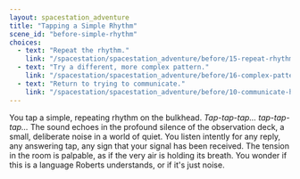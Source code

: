 ```yaml
---
layout: spacestation_adventure
title: "Tapping a Simple Rhythm"
scene_id: "before-simple-rhythm"
choices:
  - text: "Repeat the rhythm."
    link: "/spacestation/spacestation_adventure/before/15-repeat-rhythm/"
  - text: "Try a different, more complex pattern."
    link: "/spacestation/spacestation_adventure/before/16-complex-pattern/"
  - text: "Return to trying to communicate."
    link: "/spacestation/spacestation_adventure/before/10-communicate-hidden/"
---
```


You tap a simple, repeating rhythm on the bulkhead. *Tap-tap-tap... tap-tap-tap...* The sound echoes in the profound silence of the observation deck, a small, deliberate noise in a world of quiet. You listen intently for any reply, any answering tap, any sign that your signal has been received. The tension in the room is palpable, as if the very air is holding its breath. You wonder if this is a language Roberts understands, or if it's just noise.
